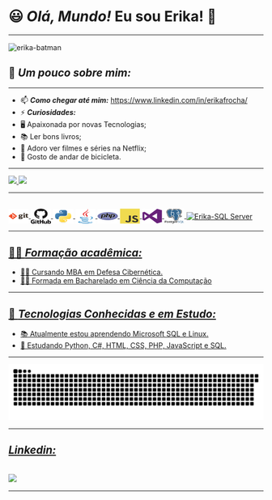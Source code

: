 # :smiley: *Olá, Mundo!* Eu sou Erika! 👋 
***
<img align="center" alt="erika-batman" height="450" width="900" src="https://gifs.eco.br/wp-content/uploads/2022/07/gifs-do-batman-2.gif"><br>

## 👩  *Um pouco sobre mim:*
***
- 📫 __*Como chegar até mim:*__ https://www.linkedin.com/in/erikafrocha/
- ⚡ __*Curiosidades:*__
- 🖥️  Apaixonada por novas Tecnologias;
- 📚  Ler bons livros;
- 🎥  Adoro ver filmes e séries na Netflix;
- 🚵  Gosto de andar de bicicleta.
  
***

 <div>
  <a href="https://github.com/erikafrochati">
  <img height="170em" src="https://github-readme-stats.vercel.app/api?username=erikafrochati&show_icons=true&theme=dark&include_all_commits=true&count_private=true"/>
  <img height="160em" src="https://github-readme-stats.vercel.app/api/top-langs/?username=erikafrochati&layout=compact&langs_count=16&theme=dark"/>
 </div>

 ***
    
<div style="display: inline_block"><br>
  <img align="center" alt="Erika-Python" height="30" width="40" src="https://github.com/devicons/devicon/blob/master/icons/git/git-original-wordmark.svg">
  <img align="center" alt="Erika-github" height="30" width="40" src="https://github.com/devicons/devicon/blob/master/icons/github/github-original-wordmark.svg">
  <img align="center" alt="Erika-Python" height="30" width="40" src="https://raw.githubusercontent.com/devicons/devicon/master/icons/python/python-original.svg">
  <img align="center" alt="Erika-Java" height="30" width="40" src="https://github.com/devicons/devicon/blob/master/icons/java/java-original.svg">
  <img align="center" alt="Erika-PHP" height="30" width="40" src="https://github.com/devicons/devicon/blob/master/icons/php/php-original.svg">
  <img align="center" alt="Erika-Javascript" height="30" width="40" src="https://github.com/devicons/devicon/blob/master/icons/javascript/javascript-original.svg">
  <img align="center" alt="Erika-Visual Studio" height="30" width="40" src="https://github.com/devicons/devicon/blob/master/icons/visualstudio/visualstudio-plain.svg">
  <img align="center" alt="Erika-Postgresql" height="30" width="40" src="https://github.com/devicons/devicon/blob/master/icons/postgresql/postgresql-original-wordmark.svg">
  <img align="center" alt="Erika-SQL Server"  "-" src="https://img.shields.io/badge/Microsoft_SQL_Server-CC2927?style=for-the-badge&logo=microsoft-sql-server&logoColor=white">
</div>

***

##  👩‍🎓  *Formação acadêmica:*

- 👩‍🎓  Cursando MBA em Defesa Cibernética.
- 👩‍🎓  Formada em Bacharelado em Ciência da Computação
  
***

## 🚀  *Tecnologias Conhecidas e em Estudo:*

- 📚  Atualmente estou aprendendo Microsoft SQL e Linux.
- 🌱  Estudando Python, C#, HTML, CSS, PHP, JavaScript e SQL.
  
***  

 ![Snake animation](https://github.com/erikafrochati/erikafrochati/blob/main/github-contribution-grid-snake.svg)
 
***

 ## *Linkedin:*
<div style="display: inline_block"><br>
     <a href="https://www.linkedin.com/in/erikafrocha/" target="_blank"><img src="https://img.shields.io/badge/-LinkedIn-%230077B5?style=for-the-badge&logo=linkedin&logoColor=white" target="_blank"></a>
 </div>
 
***     
